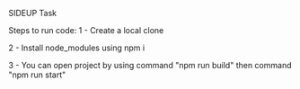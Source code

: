 SIDEUP Task

Steps to run code:
1 - Create a local clone

2 - Install node_modules using npm i

3 - You can open project by using command "npm run build" then command "npm run start"
